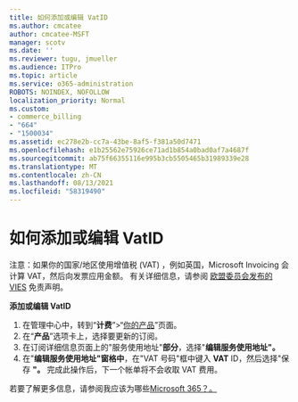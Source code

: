 ```yaml
---
title: 如何添加或编辑 VatID
ms.author: cmcatee
author: cmcatee-MSFT
manager: scotv
ms.date: ''
ms.reviewer: tugu, jmueller
ms.audience: ITPro
ms.topic: article
ms.service: o365-administration
ROBOTS: NOINDEX, NOFOLLOW
localization_priority: Normal
ms.custom:
- commerce_billing
- "664"
- "1500034"
ms.assetid: ec278e2b-cc7a-43be-8af5-f381a50d7471
ms.openlocfilehash: e1b25562e75926ce71ad1b854a0bad0af7a4687f
ms.sourcegitcommit: ab75f66355116e995b3cb5505465b31989339e28
ms.translationtype: MT
ms.contentlocale: zh-CN
ms.lasthandoff: 08/13/2021
ms.locfileid: "58319490"
---
```

# <a name="how-to-add-or-edit-a-vatid"></a>如何添加或编辑 VatID

注意：如果你的国家/地区使用增值税 (VAT) ，例如英国，Microsoft Invoicing 会计算 VAT，然后向发票应用金额。 有关详细信息，请参阅 [欧盟委员会发布的 VIES](https://go.microsoft.com/fwlink/p/?LinkID=841741) 免责声明。

**添加或编辑 VatID**

1. 在管理中心中，转到“**计费**”\>“[你的产品](https://go.microsoft.com/fwlink/p/?linkid=842054)”页面。
2. 在“**产品**”选项卡上，选择要更新的订阅。
3. 在订阅详细信息页面上的"服务使用地址"**部分**，选择"**编辑服务使用地址"。**
4. 在"**编辑服务使用地址"窗格中**，在"VAT 号码"框中键入 **VAT** ID，然后选择"保存 **"。** 完成此操作后，下一个帐单将不会收取 VAT 费用。

若要了解更多信息，请参阅我应该为哪些[Microsoft 365？。](https://docs.microsoft.com/microsoft-365/commerce/billing-and-payments/tax-information#what-tax-will-i-be-charged)